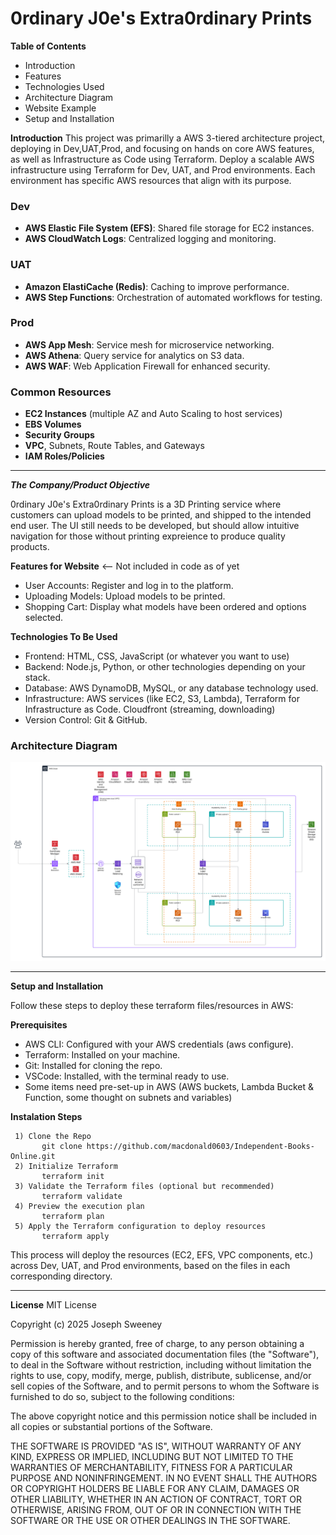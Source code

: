 # 0rdinary J0e's Extra0rdinary Prints


<B>Table of Contents</B>
- Introduction
- Features
- Technologies Used
- Architecture Diagram
- Website Example
- Setup and Installation


**Introduction**
This project was primarilly a AWS 3-tiered architecture project, deploying in Dev,UAT,Prod, and focusing on hands on core AWS features, as well as Infrastructure as Code using Terraform. Deploy a scalable AWS infrastructure using Terraform for Dev, UAT, and Prod environments. Each environment has specific AWS resources that align with its purpose.

### Dev
- **AWS Elastic File System (EFS)**: Shared file storage for EC2 instances.
- **AWS CloudWatch Logs**: Centralized logging and monitoring.

### UAT
- **Amazon ElastiCache (Redis)**: Caching to improve performance.
- **AWS Step Functions**: Orchestration of automated workflows for testing.

### Prod
- **AWS App Mesh**: Service mesh for microservice networking.
- **AWS Athena**: Query service for analytics on S3 data.
- **AWS WAF**: Web Application Firewall for enhanced security.

### Common Resources
- **EC2 Instances** (multiple AZ and Auto Scaling to host services)
- **EBS Volumes**
- **Security Groups**
- **VPC**, Subnets, Route Tables, and Gateways
- **IAM Roles/Policies**

---------------------------------------------------------------------------------------------------------------------------------------------------------

***The Company/Product Objective***

0rdinary J0e's Extra0rdinary Prints is a 3D Printing service where customers can upload models to be printed, and shipped to the intended end user. The UI still needs to be developed, but should allow intuitive navigation for those without printing expreience to produce quality products.


**Features for Website** <-- Not included in code as of yet
- User Accounts: Register and log in to the platform.
- Uploading Models: Upload models to be printed.
- Shopping Cart: Display what models have been ordered and options selected.

**Technologies To Be Used**
- Frontend: HTML, CSS, JavaScript (or whatever you want to use)
- Backend: Node.js, Python, or other technologies depending on your stack.
- Database: AWS DynamoDB, MySQL, or any database technology used.
- Infrastructure: AWS services (like EC2, S3, Lambda), Terraform for Infrastructure as Code. Cloudfront (streaming, downloading)
- Version Control: Git & GitHub.


### Architecture Diagram

![Architecture Diagram Thumbnail](https://github.com/0rdinary-J0e/0rdinary_Terraform/blob/master/0rdinaryJ0e'sExtra0rdinaryPrints_Diagram.png)


---------------------------------------------------------------------------------------------------------------------------
**Setup and Installation**

Follow these steps to deploy these terraform files/resources in AWS:

**Prerequisites**
- AWS CLI: Configured with your AWS credentials (aws configure).
- Terraform: Installed on your machine.
- Git: Installed for cloning the repo.
- VSCode: Installed, with the terminal ready to use.
- Some items need pre-set-up in AWS (AWS buckets, Lambda Bucket & Function, some thought on subnets and variables)

**Instalation Steps**
     
     1) Clone the Repo
           git clone https://github.com/macdonald0603/Independent-Books-Online.git
     2) Initialize Terraform
           terraform init
     3) Validate the Terraform files (optional but recommended)
           terraform validate
     4) Preview the execution plan
           terraform plan
     5) Apply the Terraform configuration to deploy resources
           terraform apply

This process will deploy the resources (EC2, EFS, VPC components, etc.) across Dev, UAT, and Prod environments, based on the files in each corresponding directory.

-----------------------------------------------------------------------------------------------------------------------------------------------------
**License**
MIT License

Copyright (c) 2025 Joseph Sweeney

Permission is hereby granted, free of charge, to any person obtaining a copy
of this software and associated documentation files (the "Software"), to deal
in the Software without restriction, including without limitation the rights
to use, copy, modify, merge, publish, distribute, sublicense, and/or sell
copies of the Software, and to permit persons to whom the Software is
furnished to do so, subject to the following conditions:

The above copyright notice and this permission notice shall be included in all
copies or substantial portions of the Software.

THE SOFTWARE IS PROVIDED "AS IS", WITHOUT WARRANTY OF ANY KIND, EXPRESS OR
IMPLIED, INCLUDING BUT NOT LIMITED TO THE WARRANTIES OF MERCHANTABILITY,
FITNESS FOR A PARTICULAR PURPOSE AND NONINFRINGEMENT. IN NO EVENT SHALL THE
AUTHORS OR COPYRIGHT HOLDERS BE LIABLE FOR ANY CLAIM, DAMAGES OR OTHER
LIABILITY, WHETHER IN AN ACTION OF CONTRACT, TORT OR OTHERWISE, ARISING FROM,
OUT OF OR IN CONNECTION WITH THE SOFTWARE OR THE USE OR OTHER DEALINGS IN THE
SOFTWARE.

